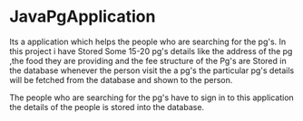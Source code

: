 # JavaPgApplication
Its a application which helps the people who are searching for the pg's.
In this project i have Stored Some 15-20 pg's details like the address of 
the pg ,the food they are providing and the fee structure of the Pg's are 
Stored in the database whenever the person visit the a pg's the particular
pg's details will be fetched from the database and shown to the person.

The people who are searching for the pg's have to sign in to this application
the details of the people is stored into the database.

